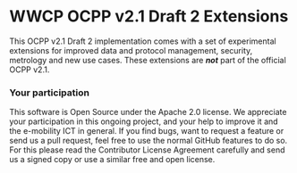 # WWCP OCPP v2.1 Draft 2 Extensions

This OCPP v2.1 Draft 2 implementation comes with a set of experimental extensions for improved
data and protocol management, security, metrology and new use cases. These extensions are ***not***
part of the official OCPP v2.1.


### Your participation

This software is Open Source under the Apache 2.0 license. We appreciate
your participation in this ongoing project, and your help to improve it
and the e-mobility ICT in general. If you find bugs, want to request a
feature or send us a pull request, feel free to use the normal GitHub
features to do so. For this please read the Contributor License Agreement
carefully and send us a signed copy or use a similar free and open license.
